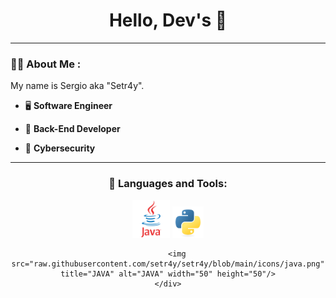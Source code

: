 <div id="header" align="center">
    <h1>Hello, Dev's 👋</h1>
</div>

---

### 👨‍💻 About Me :

<div>
    <p>My name is Sergio aka "Setr4y".</p>
</div>

- 🖥 **Software Engineer**

- 👷 **Back-End Developer**

- 🔐 **Cybersecurity**

---

<h3 align="center">🔨 Languages and Tools:</h3>
    <div align="center">
        <img src="https://github.com/devicons/devicon/blob/master/icons/java/java-original-wordmark.svg" title="JAVA" alt="JAVA" width="60" height="60"/>
        <img src="https://github.com/devicons/devicon/blob/master/icons/python/python-original.svg" title="PYTHON" alt="PYTHON" width="50" height="50"/>
    
        <img src="raw.githubusercontent.com/setr4y/setr4y/blob/main/icons/java.png" title="JAVA" alt="JAVA" width="50" height="50"/>
    </div>
